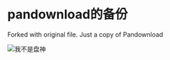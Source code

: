 # pandownload的备份


Forked with original file. Just a copy of Pandownload


![我不是盘神](https://i.loli.net/2020/04/16/A57NpnwkXxMW1Gj.png)
